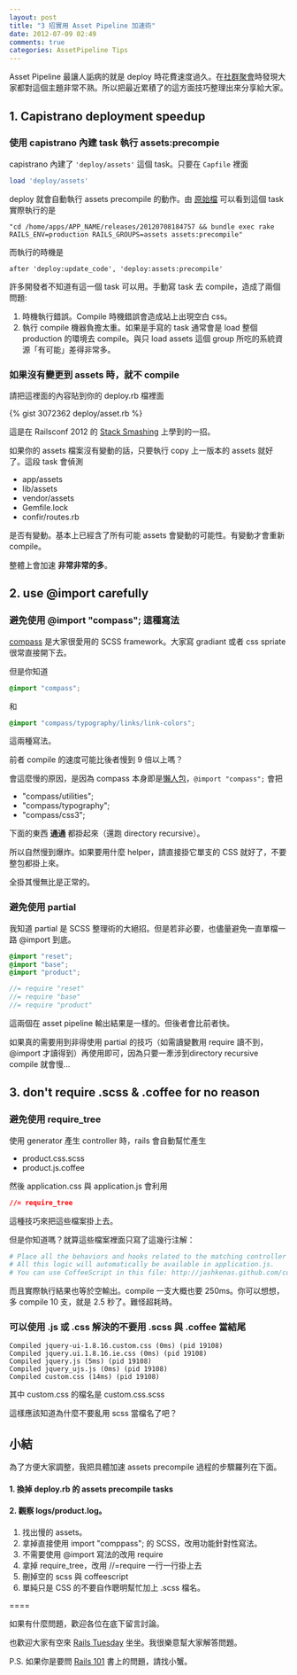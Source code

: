 ```yaml
---
layout: post
title: "3 招實用 Asset Pipeline 加速術"
date: 2012-07-09 02:49
comments: true
categories: AssetPipeline Tips
---
```


Asset Pipeline 最讓人詬病的就是 deploy 時花費速度過久。在[社群聚會](http://www.meetup.com/Ruby-Taiwan-Group/)時發現大家都對這個主題非常不熟。所以把最近累積了的這方面技巧整理出來分享給大家。

## 1. Capistrano deployment speedup

### 使用 capistrano 內建 task 執行 assets:precompie

capistrano 內建了 `'deploy/assets'` 這個 task。只要在 `Capfile` 裡面

``` ruby Capfile
load 'deploy/assets'
```

deploy 就會自動執行 assets precompile 的動作。由 [原始檔](https://github.com/capistrano/capistrano/blob/master/lib/capistrano/recipes/deploy/assets.rb) 可以看到這個 task 實際執行的是

`"cd /home/apps/APP_NAME/releases/20120708184757 && bundle exec rake RAILS_ENV=production RAILS_GROUPS=assets assets:precompile"`

而執行的時機是

`after 'deploy:update_code', 'deploy:assets:precompile'`

許多開發者不知道有這一個 task 可以用。手動寫 task 去 compile，造成了兩個問題:

1. 時機執行錯誤。Compile 時機錯誤會造成站上出現空白 css。
2. 執行 compile 機器負擔太重。如果是手寫的 task 通常會是 load 整個 production 的環境去 compile。與只 load assets 這個 group 所吃的系統資源「有可能」差得非常多。


### 如果沒有變更到 assets 時，就不 compile

請把這裡面的內容貼到你的 deploy.rb 檔裡面

{% gist 3072362 deploy/asset.rb %}

這是在 Railsconf 2012 的 [Stack Smashing](https://speakerdeck.com/u/czarneckid/p/railsconf-2012-stack-smashing-cornflower-blue) 上學到的一招。

如果你的 assets 檔案沒有變動的話，只要執行 copy 上一版本的 assets 就好了。這段 task 會偵測

* app/assets
* lib/assets
* vendor/assets
* Gemfile.lock
* confir/routes.rb

是否有變動。基本上已經含了所有可能 assets 會變動的可能性。有變動才會重新 compile。

整體上會加速 **非常非常的多**。

## 2. use @import carefully

### 避免使用 @import "compass"; 這種寫法

[compass](http://compass-style.org/) 是大家很愛用的 SCSS framework。大家寫 gradiant 或者 css spriate 很常直接開下去。

但是你知道

``` scss
@import "compass";
```

和 

``` scss
@import "compass/typography/links/link-colors";
```

這兩種寫法。

前者 compile 的速度可能比後者慢到 9 倍以上嗎？

會這麼慢的原因，是因為 compass 本身即是[懶人包](https://github.com/chriseppstein/compass/blob/stable/frameworks/compass/stylesheets/_compass.scss)，`@import "compass";` 會把

* "compass/utilities";
* "compass/typography";
* "compass/css3";

下面的東西 **通通** 都掛起來（還跑 directory recursive）。

所以自然慢到爆炸。如果要用什麼 helper，請直接掛它單支的 CSS 就好了，不要整包都掛上來。

全掛其慢無比是正常的。


### 避免使用 partial 

我知道 partial 是 SCSS 整理術的大絕招。但是若非必要，也儘量避免一直單檔一路 @import 到底。

``` scss common.css.scss
@import "reset";
@import "base";
@import "product";
```

``` scss common.css.scss
//= require "reset"
//= require "base"
//= require "product"
```

這兩個在 asset pipeline 輸出結果是一樣的。但後者會比前者快。

如果真的需要用到非得使用 partial 的技巧（如需讀變數用 require 讀不到，@import 才讀得到）再使用即可，因為只要一牽涉到directory recursive compile 就會慢…

## 3. don't require .scss & .coffee for no reason

### 避免使用 require_tree

使用 generator 產生 controller 時，rails 會自動幫忙產生

* product.css.scss
* product.js.coffee

然後 application.css 與 application.js 會利用

``` css application.css
//= require_tree
```

這種技巧來把這些檔案掛上去。

但是你知道嗎？就算這些檔案裡面只寫了這幾行注解：

``` coffeescript
# Place all the behaviors and hooks related to the matching controller here.
# All this logic will automatically be available in application.js.
# You can use CoffeeScript in this file: http://jashkenas.github.com/coffee-script/

```

而且實際執行結果也等於空輸出。compile 一支大概也要 250ms。你可以想想，多 compile 10 支，就是 2.5 秒了。難怪超耗時。

### 可以使用 .js 或 .css 解決的不要用 .scss 與 .coffee 當結尾

``` plain
Compiled jquery-ui-1.8.16.custom.css (0ms) (pid 19108)
Compiled jquery.ui.1.8.16.ie.css (0ms) (pid 19108)
Compiled jquery.js (5ms) (pid 19108)
Compiled jquery_ujs.js (0ms) (pid 19108)
Compiled custom.css (14ms) (pid 19108)
```
其中 custom.css 的檔名是 custom.css.scss

這樣應該知道為什麼不要亂用 scss 當檔名了吧？

## 小結

為了方便大家調整，我把具體加速 assets precompile 過程的步驟羅列在下面。

#### 1. 換掉 deploy.rb 的 assets precompile tasks
#### 2. 觀察 logs/product.log。

1. 找出慢的 assets。
2. 拿掉直接使用 import "comppass"; 的 SCSS，改用功能針對性寫法。
3. 不需要使用 @import 寫法的改用 require
4. 拿掉 require_tree，改用 //=require 一行一行掛上去
5. 刪掉空的 scss 與 coffeescript
6. 單純只是 CSS 的不要自作聰明幫忙加上 .scss 檔名。

====

如果有什麼問題，歡迎各位在底下留言討論。

也歡迎大家有空來 [Rails Tuesday](http://www.meetup.com/Ruby-Taiwan-Group/) 坐坐。我很樂意幫大家解答問題。

P.S. 如果你是要問 [Rails 101](http://rails-101.logdown.com) 書上的問題，請找小蟹。

